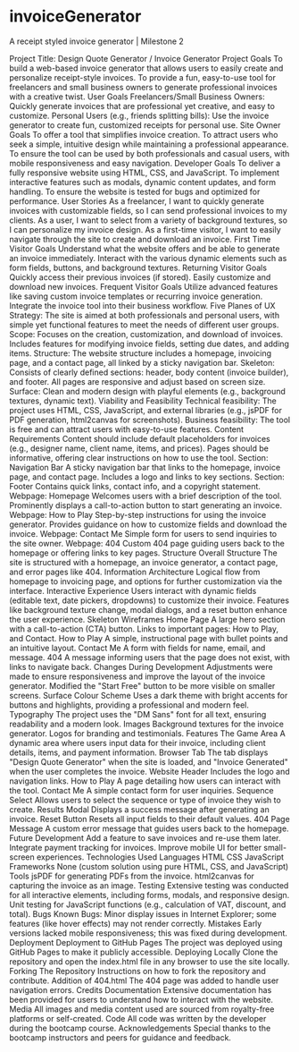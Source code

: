 # invoiceGenerator
 A receipt styled invoice generator | Milestone 2

 Project Title: Design Quote Generator / Invoice Generator
Project Goals
To build a web-based invoice generator that allows users to easily create and personalize receipt-style invoices.
To provide a fun, easy-to-use tool for freelancers and small business owners to generate professional invoices with a creative twist.
User Goals
Freelancers/Small Business Owners: Quickly generate invoices that are professional yet creative, and easy to customize.
Personal Users (e.g., friends splitting bills): Use the invoice generator to create fun, customized receipts for personal use.
Site Owner Goals
To offer a tool that simplifies invoice creation.
To attract users who seek a simple, intuitive design while maintaining a professional appearance.
To ensure the tool can be used by both professionals and casual users, with mobile responsiveness and easy navigation.
Developer Goals
To deliver a fully responsive website using HTML, CSS, and JavaScript.
To implement interactive features such as modals, dynamic content updates, and form handling.
To ensure the website is tested for bugs and optimized for performance.
User Stories
As a freelancer, I want to quickly generate invoices with customizable fields, so I can send professional invoices to my clients.
As a user, I want to select from a variety of background textures, so I can personalize my invoice design.
As a first-time visitor, I want to easily navigate through the site to create and download an invoice.
First Time Visitor Goals
Understand what the website offers and be able to generate an invoice immediately.
Interact with the various dynamic elements such as form fields, buttons, and background textures.
Returning Visitor Goals
Quickly access their previous invoices (if stored).
Easily customize and download new invoices.
Frequent Visitor Goals
Utilize advanced features like saving custom invoice templates or recurring invoice generation.
Integrate the invoice tool into their business workflow.
Five Planes of UX
Strategy:
The site is aimed at both professionals and personal users, with simple yet functional features to meet the needs of different user groups.
Scope:
Focuses on the creation, customization, and download of invoices.
Includes features for modifying invoice fields, setting due dates, and adding items.
Structure:
The website structure includes a homepage, invoicing page, and a contact page, all linked by a sticky navigation bar.
Skeleton:
Consists of clearly defined sections: header, body content (invoice builder), and footer. All pages are responsive and adjust based on screen size.
Surface:
Clean and modern design with playful elements (e.g., background textures, dynamic text).
Viability and Feasibility
Technical feasibility: The project uses HTML, CSS, JavaScript, and external libraries (e.g., jsPDF for PDF generation, html2canvas for screenshots).
Business feasibility: The tool is free and can attract users with easy-to-use features.
Content Requirements
Content should include default placeholders for invoices (e.g., designer name, client name, items, and prices).
Pages should be informative, offering clear instructions on how to use the tool.
Section: Navigation Bar
A sticky navigation bar that links to the homepage, invoice page, and contact page.
Includes a logo and links to key sections.
Section: Footer
Contains quick links, contact info, and a copyright statement.
Webpage: Homepage
Welcomes users with a brief description of the tool.
Prominently displays a call-to-action button to start generating an invoice.
Webpage: How to Play
Step-by-step instructions for using the invoice generator.
Provides guidance on how to customize fields and download the invoice.
Webpage: Contact Me
Simple form for users to send inquiries to the site owner.
Webpage: 404
Custom 404 page guiding users back to the homepage or offering links to key pages.
Structure
Overall Structure
The site is structured with a homepage, an invoice generator, a contact page, and error pages like 404.
Information Architecture
Logical flow from homepage to invoicing page, and options for further customization via the interface.
Interactive Experience
Users interact with dynamic fields (editable text, date pickers, dropdowns) to customize their invoice.
Features like background texture change, modal dialogs, and a reset button enhance the user experience.
Skeleton
Wireframes
Home Page
A large hero section with a call-to-action (CTA) button.
Links to important pages: How to Play, and Contact.
How to Play
A simple, instructional page with bullet points and an intuitive layout.
Contact Me
A form with fields for name, email, and message.
404
A message informing users that the page does not exist, with links to navigate back.
Changes During Development
Adjustments were made to ensure responsiveness and improve the layout of the invoice generator.
Modified the "Start Free" button to be more visible on smaller screens.
Surface
Colour Scheme
Uses a dark theme with bright accents for buttons and highlights, providing a professional and modern feel.
Typography
The project uses the "DM Sans" font for all text, ensuring readability and a modern look.
Images
Background textures for the invoice generator.
Logos for branding and testimonials.
Features
The Game Area
A dynamic area where users input data for their invoice, including client details, items, and payment information.
Browser Tab
The tab displays "Design Quote Generator" when the site is loaded, and "Invoice Generated" when the user completes the invoice.
Website Header
Includes the logo and navigation links.
How to Play
A page detailing how users can interact with the tool.
Contact Me
A simple contact form for user inquiries.
Sequence Select
Allows users to select the sequence or type of invoice they wish to create.
Results Modal
Displays a success message after generating an invoice.
Reset Button
Resets all input fields to their default values.
404 Page Message
A custom error message that guides users back to the homepage.
Future Development
Add a feature to save invoices and re-use them later.
Integrate payment tracking for invoices.
Improve mobile UI for better small-screen experiences.
Technologies Used
Languages
HTML
CSS
JavaScript
Frameworks
None (custom solution using pure HTML, CSS, and JavaScript)
Tools
jsPDF for generating PDFs from the invoice.
html2canvas for capturing the invoice as an image.
Testing
Extensive testing was conducted for all interactive elements, including forms, modals, and responsive design.
Unit testing for JavaScript functions (e.g., calculation of VAT, discount, and total).
Bugs
Known Bugs: Minor display issues in Internet Explorer; some features (like hover effects) may not render correctly.
Mistakes
Early versions lacked mobile responsiveness; this was fixed during development.
Deployment
Deployment to GitHub Pages
The project was deployed using GitHub Pages to make it publicly accessible.
Deploying Locally
Clone the repository and open the index.html file in any browser to use the site locally.
Forking The Repository
Instructions on how to fork the repository and contribute.
Addition of 404.html
The 404 page was added to handle user navigation errors.
Credits
Documentation
Extensive documentation has been provided for users to understand how to interact with the website.
Media
All images and media content used are sourced from royalty-free platforms or self-created.
Code
All code was written by the developer during the bootcamp course.
Acknowledgements
Special thanks to the bootcamp instructors and peers for guidance and feedback.
